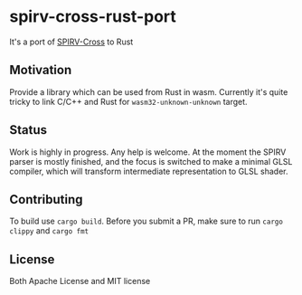 # spirv-cross-rust-port

It's a port of [SPIRV-Cross](https://github.com/KhronosGroup/SPIRV-Cross)
to Rust

## Motivation

Provide a library which can be used from Rust in wasm.
Currently it's quite tricky to link C/C++ and Rust for `wasm32-unknown-unknown` target.


## Status

Work is highly in progress. Any help is welcome. At the moment the SPIRV parser is mostly finished,
and the focus is switched to make a minimal GLSL compiler, which will
transform intermediate representation to GLSL shader.

## Contributing

To build use `cargo build`. Before you submit a PR, make sure to run
`cargo clippy` and `cargo fmt`

## License

Both Apache License and MIT license
